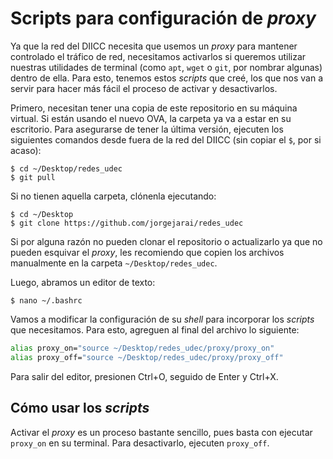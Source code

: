 # Scripts para configuración de _proxy_

Ya que la red del DIICC necesita que usemos un _proxy_ para mantener controlado el tráfico de red, necesitamos activarlos si queremos utilizar nuestras utilidades de terminal (como `apt`, `wget` o `git`, por nombrar algunas) dentro de ella. Para esto, tenemos estos _scripts_ que creé, los que nos van a servir para hacer más fácil el proceso de activar y desactivarlos.

Primero, necesitan tener una copia de este repositorio en su máquina virtual. Si están usando el nuevo OVA, la carpeta ya va a estar en su escritorio. Para asegurarse de tener la última versión, ejecuten los siguientes comandos desde fuera de la red del DIICC (sin copiar el `$`, por si acaso):

```console
$ cd ~/Desktop/redes_udec
$ git pull
```

Si no tienen aquella carpeta, clónenla ejecutando:

```console
$ cd ~/Desktop
$ git clone https://github.com/jorgejarai/redes_udec
```

Si por alguna razón no pueden clonar el repositorio o actualizarlo ya que no pueden esquivar el _proxy_, les recomiendo que copien los archivos manualmente en la carpeta `~/Desktop/redes_udec`.

Luego, abramos un editor de texto:

```console
$ nano ~/.bashrc
```

Vamos a modificar la configuración de su _shell_ para incorporar los _scripts_ que necesitamos. Para esto, agreguen al final del archivo lo siguiente:

```bash
alias proxy_on="source ~/Desktop/redes_udec/proxy/proxy_on"
alias proxy_off="source ~/Desktop/redes_udec/proxy/proxy_off"
```

Para salir del editor, presionen Ctrl+O, seguido de Enter y Ctrl+X.

## Cómo usar los _scripts_

Activar el _proxy_ es un proceso bastante sencillo, pues basta con ejecutar `proxy_on` en su terminal. Para desactivarlo, ejecuten `proxy_off`.
